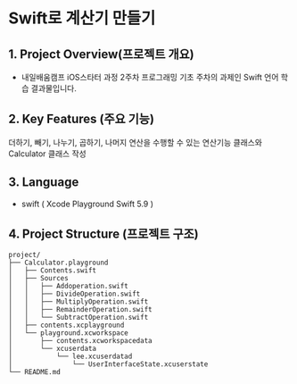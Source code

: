 # Swift로 계산기 만들기

## 1. Project Overview(프로젝트 개요)
- 내일배움캠프 iOS스타터 과정 2주차 프로그래밍 기초 주차의 과제인 Swift 언어 학습 결과물입니다.

## 2. Key Features (주요 기능)
더하기, 빼기, 나누기, 곱하기, 나머지 연산을 수행할 수 있는 연산기능 클래스와 Calculator 클래스 작성

## 3. Language
- swift ( Xcode Playground Swift 5.9 )

## 4. Project Structure (프로젝트 구조)
```plaintext
project/
├── Calculator.playground
│   ├── Contents.swift
│   ├── Sources
│   │   ├── Addoperation.swift
│   │   ├── DivideOperation.swift
│   │   ├── MultiplyOperation.swift
│   │   ├── RemainderOperation.swift
│   │   └── SubtractOperation.swift
│   ├── contents.xcplayground
│   └── playground.xcworkspace
│       ├── contents.xcworkspacedata
│       └── xcuserdata
│           └── lee.xcuserdatad
│               └── UserInterfaceState.xcuserstate
└── README.md
```